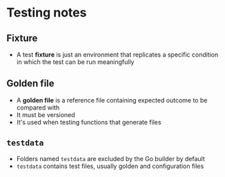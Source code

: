 # Testing notes

## Fixture
- A test **fixture** is just an environment that replicates a specific condition in which the test can be run meaningfully

## Golden file
- A **golden file** is a reference file containing expected outcome to be compared with
- It must be versioned
- It's used when testing functions that generate files

## `testdata`
- Folders named `testdata` are excluded by the Go builder by default
- `testdata` contains test files, usually golden and configuration files
